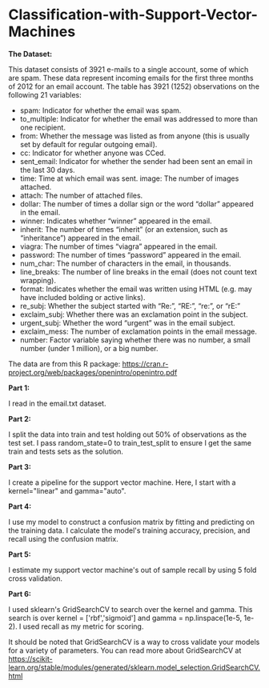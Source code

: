 # Classification-with-Support-Vector-Machines

**The Dataset:** 

This dataset consists of 3921 e-mails to a single account, some of which are spam. These data represent incoming emails for the first three months of 2012 for an email account.  The table has 3921 (1252) observations on the following 21 variables:

- spam: Indicator for whether the email was spam. 
- to_multiple: Indicator for whether the email was addressed to more than one recipient. 
- from: Whether the message was listed as from anyone (this is usually set by default for regular outgoing email). 
- cc: Indicator for whether anyone was CCed. 
- sent_email: Indicator for whether the sender had been sent an email in the last 30 days. 
- time: Time at which email was sent. image: The number of images attached. 
- attach: The number of attached files. 
- dollar: The number of times a dollar sign or the word “dollar” appeared in the email. 
- winner: Indicates whether “winner” appeared in the email. 
- inherit: The number of times “inherit” (or an extension, such as “inheritance”) appeared in the email. 
- viagra: The number of times “viagra” appeared in the email. 
- password: The number of times “password” appeared in the email. 
- num_char: The number of characters in the email, in thousands. 
- line_breaks: The number of line breaks in the email (does not count text wrapping). 
- format: Indicates whether the email was written using HTML (e.g. may have included bolding or active links). 
- re_subj: Whether the subject started with “Re:”, “RE:”, “re:”, or “rE:” 
- exclaim_subj: Whether there was an exclamation point in the subject. 
- urgent_subj: Whether the word “urgent” was in the email subject. 
- exclaim_mess: The number of exclamation points in the email message. 
- number: Factor variable saying whether there was no number, a small number (under 1 million), or a big number. 

The data are from this R package: https://cran.r-project.org/web/packages/openintro/openintro.pdf

**Part 1:**

I read in the email.txt dataset.

**Part 2:**

I split the data into train and test holding out 50% of observations as the test set. I pass random_state=0 to train_test_split to ensure I get the same train and tests sets as the solution.

**Part 3:**

I create a pipeline for the support vector machine. Here, I start with a kernel="linear" and gamma="auto".

**Part 4:**

I use my model to construct a confusion matrix by fitting and predicting on the training data. I calculate the model's training accuracy, precision, and recall using the confusion matrix.

**Part 5:**

I estimate my support vector machine's out of sample recall by using 5 fold cross validation.

**Part 6:**

I used sklearn's GridSearchCV to search over the kernel and gamma. This search is over kernel = ['rbf','sigmoid'] and gamma = np.linspace(1e-5, 1e-2). I used recall as my metric for scoring.

It should be noted that GridSearchCV is a way to cross validate your models for a variety of parameters. You can read more about GridSearchCV at https://scikit-learn.org/stable/modules/generated/sklearn.model_selection.GridSearchCV.html
